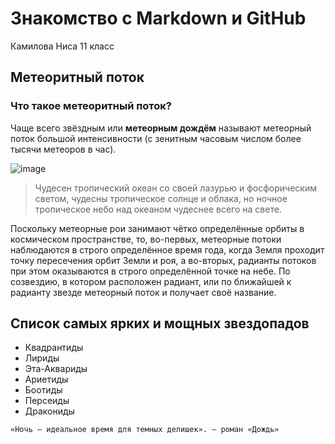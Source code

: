 # Знакомство с Markdown и GitHub
Камилова Ниса 11 класс
## Метеоритный поток
### Что такое метеоритный поток?
Чаще всего звёздным или **метеорным дождём** называют метеорный поток большой интенсивности (с зенитным часовым числом более тысячи метеоров в час).

![image](https://github.com/user-attachments/assets/d6c605e3-8b38-40c9-9594-ff5f182b4e00)
> Чудесен тропический океан со своей лазурью и фосфорическим светом, чудесны тропическое солнце и облака, но ночное тропическое небо над океаном чудеснее всего на свете.

Поскольку метеорные рои занимают чётко определённые орбиты в космическом пространстве, то, во-первых, метеорные потоки наблюдаются в строго определённое время года, когда Земля проходит точку пересечения орбит Земли и роя, а во-вторых, радианты потоков при этом оказываются в строго определённой точке на небе. По созвездию, в котором расположен радиант, или по ближайшей к радианту звезде метеорный поток и получает своё название.
## Список самых ярких и мощных звездопадов
- Квадрантиды
- Лириды
- Эта-Аквариды
- Ариетиды
- Боотиды
- Персеиды
- Дракониды

`«Ночь — идеальное время для темных делишек». — роман «Дождь»`
